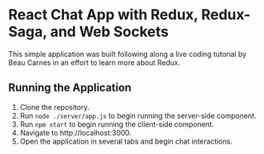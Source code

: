 # React Chat App with Redux, Redux-Saga, and Web Sockets

This simple application was built following along a live coding tutorial by Beau Carnes in an effort to learn more about Redux.

## Running the Application

1. Clone the repository.
2. Run `node ./server/app.js` to begin running the server-side component.
3. Run `npm start` to begin running the client-side component.
4. Navigate to http://localhost:3000.
5. Open the application in several tabs and begin chat interactions.

